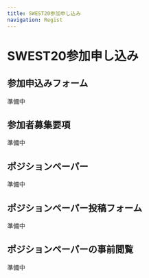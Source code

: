 ```yaml
---
title: SWEST20参加申し込み
navigation: Regist
---
```

# SWEST20参加申し込み

## 参加申込みフォーム

準備中

## 参加者募集要項

準備中

## ポジションペーパー

準備中

## ポジションペーパー投稿フォーム

準備中

## ポジションペーパーの事前閲覧

準備中

